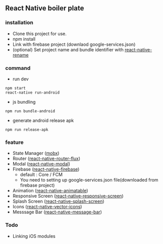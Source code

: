 ## React Native boiler plate

### installation
- Clone this project for use.
- npm install
- Link with firebase project (downlaod google-services.json)
- (optional) Set project name and bundle identifier with [react-native-rename](https://github.com/junedomingo/react-native-rename)

### command
- run dev
```
npm start
react-native run-android
```

- js bundling
```
npm run bundle-android
```

- generate android release apk
```
npm run release-apk
```


### feature
- State Manager ([mobx](https://github.com/mobxjs/mobx))
- Router ([react-native-router-flux](https://github.com/aksonov/react-native-router-flux))
- Modal ([react-native-modal](https://github.com/react-native-community/react-native-modal))
- Firebase ([react-native-firebase](https://github.com/invertase/react-native-firebase))
    - default : Core / FCM 
    - You need to setting up google-services.json file(downloaded from firebase project)
- Animation ([react-native-animatable](https://github.com/oblador/react-native-animatable))
- Responsive Screen ([react-native-responsive-screen](https://github.com/marudy/react-native-responsive-screen))
- Splash Screen ([react-native-splash-screen](https://github.com/crazycodeboy/react-native-splash-screen))
- Icons ([react-native-vector-icons](https://github.com/oblador/react-native-vector-icons))
- Messsage Bar ([react-native-message-bar](https://github.com/KBLNY/react-native-message-bar))


### Todo
- Linking iOS modules

